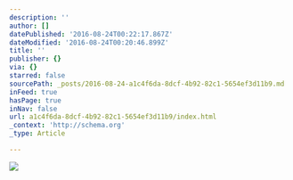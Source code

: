 ```yaml
---
description: ''
author: []
datePublished: '2016-08-24T00:22:17.867Z'
dateModified: '2016-08-24T00:20:46.899Z'
title: ''
publisher: {}
via: {}
starred: false
sourcePath: _posts/2016-08-24-a1c4f6da-8dcf-4b92-82c1-5654ef3d11b9.md
inFeed: true
hasPage: true
inNav: false
url: a1c4f6da-8dcf-4b92-82c1-5654ef3d11b9/index.html
_context: 'http://schema.org'
_type: Article

---
```

![](https://the-grid-user-content.s3-us-west-2.amazonaws.com/e2c7878d-9c92-455c-bb18-6c7d91b4dba4.jpg)